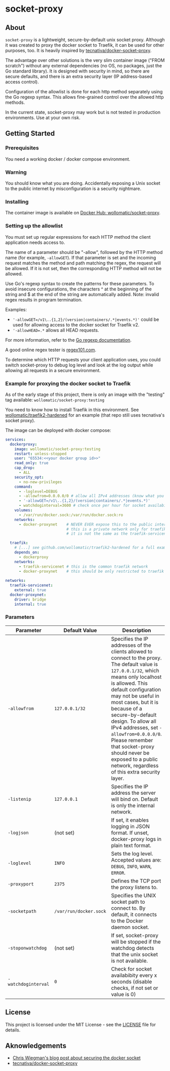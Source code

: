 # socket-proxy

## About
`socket-proxy` is a lightweight, secure-by-default unix socket proxy. Although it was created to proxy the docker socket to Traefik, it can be used for other purposes, too.
It is heavily inspired by [tecnativa/docker-socket-proxy](https://github.com/Tecnativa/docker-socket-proxy). 

The advantage over other solutions is the very slim container image ("FROM scratch") without any external dependencies (no OS, no packages, just the Go standard library).
It is designed with security in mind, so there are secure defaults, and there is an extra security layer (IP address-based access control).

Configuration of the allowlist is done for each http method separately using the Go regexp syntax. This allows fine-grained control over the allowed http methods.

In the current state, socket-proxy may work but is not tested in production environments. Use at your own risk.

## Getting Started

### Prerequisites

You need a working docker / docker compose environment.

### Warning

You should know what you are doing. Accidentally exposing a Unix socket to the public internet by misconfiguration is a security nightmare.

### Installing

The container image is available on [Docker Hub: wollomatic/socket-proxy](https://hub.docker.com/r/wollomatic/socket-proxy).

### Setting up the allowlist

You must set up regular expressions for each HTTP method the client application needs access to.

The name of a parameter should be "-allow", followed by the HTTP method name (for example, `-allowGET`). If that parameter is set and the incoming request matches the method and path matching the regex, the request will be allowed. If it is not set, then the corresponding HTTP method will not be allowed.

Use Go's regexp syntax to create the patterns for these parameters. To avoid insecure configurations, the characters ^ at the beginning of the string and $ at the end of the string are automatically added. Note: invalid regex results in program termination.

Examples:
+ `'-allowGET=/v1\..{1,2}/(version|containers/.*|events.*)'` could be used for allowing access to the docker socket for Traefik v2.
+ `'-allowHEAD=.*` allows all HEAD requests.

For more information, refer to the [Go regexp documentation](https://golang.org/pkg/regexp/syntax/).

A good online regex tester is [regex101.com](https://regex101.com/).

To determine which HTTP requests your client application uses, you could switch socket-proxy to debug log level and look at the log output while allowing all requests in a secure environment.

### Example for proxying the docker socket to Traefik

As of the early stage of this project, there is only an image with the "testing" tag available: ``wollomatic/socket-proxy:testing``

You need to know how to install Traefik in this environment. See [wollomatic/traefik2-hardened](https://github.com/wollomatic/traefik2-hardened) for an example (that repo still uses tecnativa's socket proxy).

The image can be deployed with docker compose:

``` compose.yaml
services:
  dockerproxy:
    image: wollomatic/socket-proxy:testing
    restart: unless-stopped
    user: "65534:<<your docker group id>>"
    read_only: true
    cap_drop:
      - ALL
    security_opt:
      - no-new-privileges
    command:
      - -loglevel=DEBUG
      - -allowfrom=0.0.0.0/0 # allow all IPv4 addresses (know what you are doing!)
      - '-allowGET=/v1\..{1,2}/(version|containers/.*|events.*)'
      - watchdoginterval=3600 # check once per hour for socket availability
    volumes:
      - /var/run/docker.sock:/var/run/docker.sock:ro
    networks:
      - docker-proxynet    # NEVER EVER expose this to the public internet!
                           # this is a private network only for traefik and socket-proxy
                           # it is not the same as the traefik-servicenet

  traefik:
    # [...] see github.com/wollomatic/traefik2-hardened for a full example
    depends_on:
      - dockerproxy
    networks:
      - traefik-servicenet # this is the common traefik network
      - docker-proxynet    # this should be only restricted to traefik and socket-proxy
  
networks:
  traefik-servicenet:
    external: true
  docker-proxynet:
    driver: bridge
    internal: true
```

### Parameters

| Parameter           | Default Value          | Description                                                                                                                                                                                                                                                                                                                                                                                                                                          |
|---------------------|------------------------|------------------------------------------------------------------------------------------------------------------------------------------------------------------------------------------------------------------------------------------------------------------------------------------------------------------------------------------------------------------------------------------------------------------------------------------------------|
| `-allowfrom`        | `127.0.0.1/32`         | Specifies the IP addresses of the clients allowed to connect to the proxy. The default value is `127.0.0.1/32`, which means only localhost is allowed. This default configuration may not be useful in most cases, but it is because of a secure-by-default design. To allow all IPv4 addresses, set `-allowfrom=0.0.0.0/0`. Please remember that socket-proxy should never be exposed to a public network, regardless of this extra security layer. |
| `-listenip`         | `127.0.0.1`            | Specifies the IP address the server will bind on. Default is only the internal network.                                                                                                                                                                                                                                                                                                                                                              |
| `-logjson`          | (not set)              | If set, it enables logging in JSON format. If unset, docker-proxy logs in plain text format.                                                                                                                                                                                                                                                                                                                                                         |
| `-loglevel`         | `INFO`                 | Sets the log level. Accepted values are: `DEBUG`, `INFO`, `WARN`, `ERROR`.                                                                                                                                                                                                                                                                                                                                                                           |
| `-proxyport`        | `2375`                 | Defines the TCP port the proxy listens to.                                                                                                                                                                                                                                                                                                                                                                                                           |
| `-socketpath`       | `/var/run/docker.sock` | Specifies the UNIX socket path to connect to. By default, it connects to the Docker daemon socket.                                                                                                                                                                                                                                                                                                                                                   |
| `-stoponwatchdog`   | (not set)              | If set, socket-proxy will be stopped if the watchdog detects that the unix socket is not available.                                                                                                                                                                                                                                                                                                                                                  |
| `-watchdoginterval` | `0`                    | Check for socket availabibity every x seconds (disable checks, if not set or value is 0)                                                                                                                                                                                                                                                                                                                                                             |

## License

This project is licensed under the MIT License - see the [LICENSE](LICENSE) file for details.

## Aknowledgements

+ [Chris Wiegman's blog post about securing the docker socket](https://www.chriswiegman.com/2019/09/securing-the-docker-socket/)
+ [tecnativa/docker-socket-proxy](https://github.com/Tecnativa/docker-socket-proxy)
